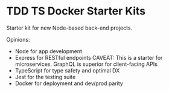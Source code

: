 # TDD TS Docker Starter Kits

Starter kit for new Node-based back-end projects.

Opinions:
- Node for app development 
- Express for RESTful endpoints 
  CAVEAT: This is a starter for microservices. GraphQL is superior for client-facing APIs
- TypeScript for type safety and optimal DX
- Jest for the testing suite
- Docker for deployment and dev/prod parity